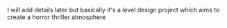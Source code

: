 I will add details later but basically it's a level design project which aims to create a horror thriller atmosphere
